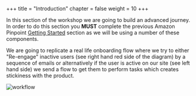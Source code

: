 +++
title = "Introduction"
chapter = false
weight = 10
+++


In this section of the workshop we are going to build an advanced journey. In order to do this section you **MUST** complete the previous Amazon Pinpoint [Getting Started](/getting-started/) section as we will be using a number of these components.

We are going to replicate a real life onboarding flow where we try to either "Re-engage" inactive users (see right hand red side of the diagram) by a sequence of emails or alternatively if the user is active on our site (see left hand side) we send a flow to get them to perform tasks which creates stickiness with the product.

![workflow](/images/OnboardingFlow_V1.png)

